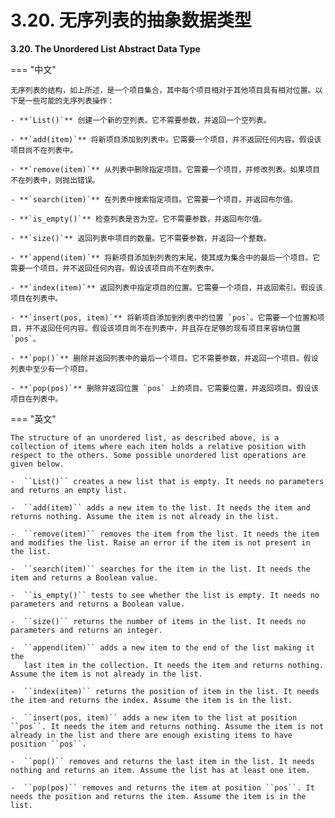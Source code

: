 # 3.20. 无序列表的抽象数据类型

**3.20. The Unordered List Abstract Data Type**

=== "中文"

    无序列表的结构，如上所述，是一个项目集合，其中每个项目相对于其他项目具有相对位置。以下是一些可能的无序列表操作：
    
    - **`List()`** 创建一个新的空列表。它不需要参数，并返回一个空列表。
    
    - **`add(item)`** 将新项目添加到列表中。它需要一个项目，并不返回任何内容。假设该项目尚不在列表中。
    
    - **`remove(item)`** 从列表中删除指定项目。它需要一个项目，并修改列表。如果项目不在列表中，则抛出错误。
    
    - **`search(item)`** 在列表中搜索指定项目。它需要一个项目，并返回布尔值。
    
    - **`is_empty()`** 检查列表是否为空。它不需要参数，并返回布尔值。
    
    - **`size()`** 返回列表中项目的数量。它不需要参数，并返回一个整数。
    
    - **`append(item)`** 将新项目添加到列表的末尾，使其成为集合中的最后一个项目。它需要一个项目，并不返回任何内容。假设该项目尚不在列表中。
    
    - **`index(item)`** 返回列表中指定项目的位置。它需要一个项目，并返回索引。假设该项目在列表中。
    
    - **`insert(pos, item)`** 将新项目添加到列表中的位置 `pos`。它需要一个位置和项目，并不返回任何内容。假设该项目尚不在列表中，并且存在足够的现有项目来容纳位置 `pos`。
    
    - **`pop()`** 删除并返回列表中的最后一个项目。它不需要参数，并返回一个项目。假设列表中至少有一个项目。
    
    - **`pop(pos)`** 删除并返回位置 `pos` 上的项目。它需要位置，并返回项目。假设该项目在列表中。

=== "英文"

    The structure of an unordered list, as described above, is a collection of items where each item holds a relative position with respect to the others. Some possible unordered list operations are given below.
    
    -  ``List()`` creates a new list that is empty. It needs no parameters and returns an empty list.
    
    -  ``add(item)`` adds a new item to the list. It needs the item and returns nothing. Assume the item is not already in the list.
    
    -  ``remove(item)`` removes the item from the list. It needs the item and modifies the list. Raise an error if the item is not present in the list.
    
    -  ``search(item)`` searches for the item in the list. It needs the item and returns a Boolean value.
    
    -  ``is_empty()`` tests to see whether the list is empty. It needs no parameters and returns a Boolean value.
    
    -  ``size()`` returns the number of items in the list. It needs no parameters and returns an integer.
    
    -  ``append(item)`` adds a new item to the end of the list making it the
       last item in the collection. It needs the item and returns nothing. Assume the item is not already in the list.
    
    -  ``index(item)`` returns the position of item in the list. It needs the item and returns the index. Assume the item is in the list.
    
    -  ``insert(pos, item)`` adds a new item to the list at position ``pos``. It needs the item and returns nothing. Assume the item is not already in the list and there are enough existing items to have position ``pos``.
    
    -  ``pop()`` removes and returns the last item in the list. It needs nothing and returns an item. Assume the list has at least one item.
    
    -  ``pop(pos)`` removes and returns the item at position ``pos``. It needs the position and returns the item. Assume the item is in the list.